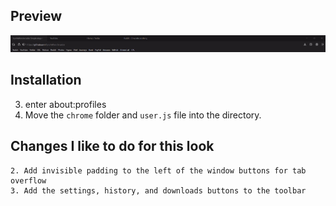 ## Preview
![](https://github.com/tyrohellion/arcadia/blob/tyrohellion-temp/preview.png)


## Installation

3. enter about:profiles
4. Move the `chrome` folder and `user.js` file into the directory.


## Changes I like to do for this look
    2. Add invisible padding to the left of the window buttons for tab overflow 
    3. Add the settings, history, and downloads buttons to the toolbar
